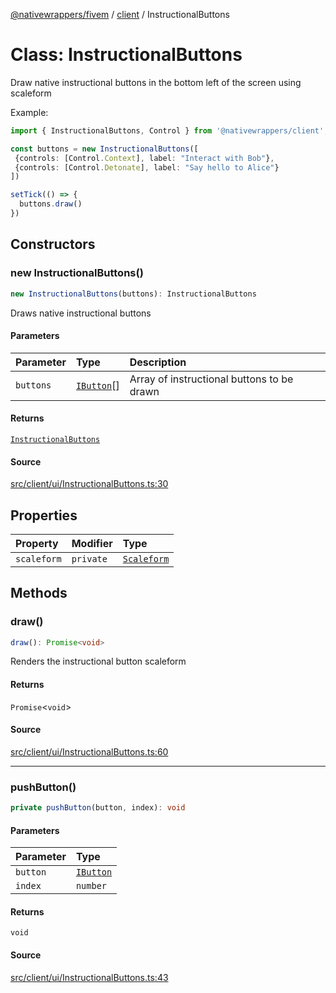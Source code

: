 [@nativewrappers/fivem](../../README.md) / [client](../README.md) / InstructionalButtons

# Class: InstructionalButtons

Draw native instructional buttons in the bottom left of the screen using scaleform

Example:

```typescript
import { InstructionalButtons, Control } from '@nativewrappers/client';

const buttons = new InstructionalButtons([
 {controls: [Control.Context], label: "Interact with Bob"},
 {controls: [Control.Detonate], label: "Say hello to Alice"}
])

setTick(() => {
  buttons.draw()
})
```

## Constructors

### new InstructionalButtons()

```ts
new InstructionalButtons(buttons): InstructionalButtons
```

Draws native instructional buttons

#### Parameters

| Parameter | Type | Description |
| :------ | :------ | :------ |
| `buttons` | [`IButton`](../interfaces/IButton.md)[] | Array of instructional buttons to be drawn |

#### Returns

[`InstructionalButtons`](InstructionalButtons.md)

#### Source

[src/client/ui/InstructionalButtons.ts:30](https://github.com/nativewrappers/fivem/blob/dc30be651dd1d99507081f19ee3707fad2d3aa44/src/client/ui/InstructionalButtons.ts#L30)

## Properties

| Property | Modifier | Type |
| :------ | :------ | :------ |
| `scaleform` | `private` | [`Scaleform`](Scaleform.md) |

## Methods

### draw()

```ts
draw(): Promise<void>
```

Renders the instructional button scaleform

#### Returns

`Promise`\<`void`\>

#### Source

[src/client/ui/InstructionalButtons.ts:60](https://github.com/nativewrappers/fivem/blob/dc30be651dd1d99507081f19ee3707fad2d3aa44/src/client/ui/InstructionalButtons.ts#L60)

***

### pushButton()

```ts
private pushButton(button, index): void
```

#### Parameters

| Parameter | Type |
| :------ | :------ |
| `button` | [`IButton`](../interfaces/IButton.md) |
| `index` | `number` |

#### Returns

`void`

#### Source

[src/client/ui/InstructionalButtons.ts:43](https://github.com/nativewrappers/fivem/blob/dc30be651dd1d99507081f19ee3707fad2d3aa44/src/client/ui/InstructionalButtons.ts#L43)
